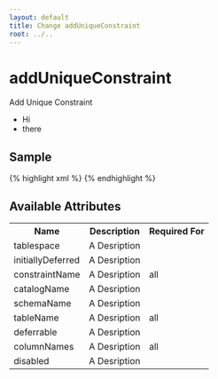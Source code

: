 ```yaml
---
layout: default
title: Change addUniqueConstraint
root: ../..
---
```


# addUniqueConstraint #

Add Unique Constraint

* Hi
* there

## Sample ##

{% highlight xml %}
<addUniqueConstraint catalogName="A String" columnNames="A String" constraintName="A String" deferrable="true" disabled="true" initiallyDeferred="true" schemaName="A String" tableName="A String" tablespace="A String"></addUniqueConstraint>
{% endhighlight %}

## Available Attributes ##

<table>
<tr><th>Name</th><th>Description</th><th>Required For</th></tr>
<tr><td>tablespace</td><td>A Desription</td><td></td></tr>
<tr><td>initiallyDeferred</td><td>A Desription</td><td></td></tr>
<tr><td>constraintName</td><td>A Desription</td><td>all</td></tr>
<tr><td>catalogName</td><td>A Desription</td><td></td></tr>
<tr><td>schemaName</td><td>A Desription</td><td></td></tr>
<tr><td>tableName</td><td>A Desription</td><td>all</td></tr>
<tr><td>deferrable</td><td>A Desription</td><td></td></tr>
<tr><td>columnNames</td><td>A Desription</td><td>all</td></tr>
<tr><td>disabled</td><td>A Desription</td><td></td></tr>
</table>
